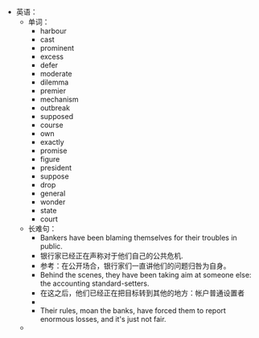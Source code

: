 - 英语：
	- 单词：
		- harbour
		- cast
		- prominent
		- excess
		- defer
		- moderate
		- dilemma
		- premier
		- mechanism
		- outbreak
		- supposed
		- course
		- own
		- exactly
		- promise
		- figure
		- president
		- suppose
		- drop
		- general
		- wonder
		- state
		- court
	- 长难句：
		- Bankers have been blaming themselves for their troubles in public.
		- 银行家已经正在声称对于他们自己的公共危机.
		- 参考：在公开场合，银行家们一直讲他们的问题归咎为自身。
		- Behind the scenes, they have been taking aim at someone else: the accounting standard-setters.
		- 在这之后，他们已经正在把目标转到其他的地方：帐户普通设置者
		-
		- Their rules, moan the banks, have forced them to report enormous losses, and it's just not fair.
	-